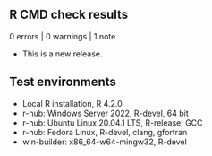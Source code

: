 ## R CMD check results

0 errors | 0 warnings | 1 note

- This is a new release.

## Test environments

- Local R installation, R 4.2.0
- r-hub: Windows Server 2022, R-devel, 64 bit
- r-hub: Ubuntu Linux 20.04.1 LTS, R-release, GCC
- r-hub: Fedora Linux, R-devel, clang, gfortran
- win-builder: x86_64-w64-mingw32, R-devel
